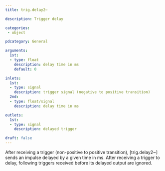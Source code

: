 ```yaml
---
title: trig.delay2~

description: Trigger delay

categories:
 - object

pdcategory: General

arguments:
  1st:
  - type: float
    description: delay time in ms
    default: 0

inlets:
  1st:
  - type: signal
    description: trigger signal (negative to positive transition)
  2nd:
  - type: float/signal
    description: delay time in ms

outlets:
  1st:
  - type: signal
    description: delayed trigger

draft: false
---
```


After receiving a trigger (non-positive to positive transition), [trig.delay2~] sends an impulse delayed by a given time in ms. After receiving a trigger to delay, following triggers received before its delayed output are ignored.